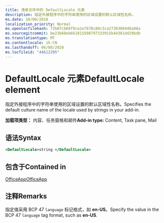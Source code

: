 ```yaml
---
title: 清单文件中的 DefaultLocale 元素
description: 指定外接程序中的字符串使用的区域设置的默认区域性名称。
ms.date: 10/09/2018
localization_priority: Normal
ms.openlocfilehash: 72b07cb04f9ce2e7678c80c3ca2730300448a98a
ms.sourcegitcommit: be23b68eb661015508797333915b44381dd29bdb
ms.translationtype: MT
ms.contentlocale: zh-CN
ms.lasthandoff: 06/08/2020
ms.locfileid: "44612295"
---
```

# <a name="defaultlocale-element"></a><span data-ttu-id="3523f-103">DefaultLocale 元素</span><span class="sxs-lookup"><span data-stu-id="3523f-103">DefaultLocale element</span></span>

<span data-ttu-id="3523f-104">指定外接程序中的字符串使用的区域设置的默认区域性名称。</span><span class="sxs-lookup"><span data-stu-id="3523f-104">Specifies the default culture name of the locale used by strings in your add-in.</span></span>

<span data-ttu-id="3523f-105">**加载项类型：** 内容、任务窗格和邮件</span><span class="sxs-lookup"><span data-stu-id="3523f-105">**Add-in type:** Content, Task pane, Mail</span></span>

## <a name="syntax"></a><span data-ttu-id="3523f-106">语法</span><span class="sxs-lookup"><span data-stu-id="3523f-106">Syntax</span></span>

```XML
<DefaultLocale>string </DefaultLocale>
```

## <a name="contained-in"></a><span data-ttu-id="3523f-107">包含于</span><span class="sxs-lookup"><span data-stu-id="3523f-107">Contained in</span></span>

[<span data-ttu-id="3523f-108">OfficeApp</span><span class="sxs-lookup"><span data-stu-id="3523f-108">OfficeApp</span></span>](officeapp.md)

## <a name="remarks"></a><span data-ttu-id="3523f-109">注释</span><span class="sxs-lookup"><span data-stu-id="3523f-109">Remarks</span></span>

<span data-ttu-id="3523f-110">指定值采用 BCP 47 `language` 标记格式，如 **en-US**。</span><span class="sxs-lookup"><span data-stu-id="3523f-110">Specify the value in the BCP 47  `language` tag format, such as **en-US**.</span></span>


